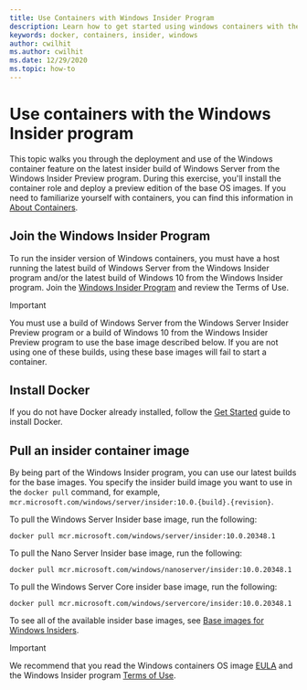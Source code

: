 ```yaml
---
title: Use Containers with Windows Insider Program
description: Learn how to get started using windows containers with the Windows Insider program
keywords: docker, containers, insider, windows
author: cwilhit
ms.author: cwilhit
ms.date: 12/29/2020
ms.topic: how-to
---
```


# Use containers with the Windows Insider program

This topic walks you through the deployment and use of the Windows container feature on the latest insider build of Windows Server from the Windows Insider Preview program. During this exercise, you'll install the container role and deploy a preview edition of the base OS images. If you need to familiarize yourself with containers, you can find this information in [About Containers](../about/index.md).

## Join the Windows Insider Program

To run the insider version of Windows containers, you must have a host running the latest build of Windows Server from the Windows Insider program and/or the latest build of Windows 10 from the Windows Insider program. Join the [Windows Insider Program](https://insider.windows.com/) and review the Terms of Use.

> [!IMPORTANT]
> You must use a build of Windows Server from the Windows Server Insider Preview program or a build of Windows 10 from the Windows Insider Preview program to use the base image described below. If you are not using one of these builds, using these base images will fail to start a container.

## Install Docker

If you do not have Docker already installed, follow the [Get Started](../quick-start/set-up-environment.md) guide to install Docker.

## Pull an insider container image

By being part of the Windows Insider program, you can use our latest builds for the base images. You specify the insider build image you want to use in the `docker pull` command, for example, `mcr.microsoft.com/windows/server/insider:10.0.{build}.{revision}`.

To pull the Windows Server Insider base image, run the following: 

```console
docker pull mcr.microsoft.com/windows/server/insider:10.0.20348.1
```

To pull the Nano Server Insider base image, run the following:

```console
docker pull mcr.microsoft.com/windows/nanoserver/insider:10.0.20348.1
```

To pull the Windows Server Core insider base image, run the following:

```console
docker pull mcr.microsoft.com/windows/servercore/insider:10.0.20348.1
```

To see all of the available insider base images, see [Base images for Windows Insiders](../manage-containers/container-base-images.md#base-images-for-windows-insiders).

> [!IMPORTANT]
> We recommend that you read the Windows containers OS image [EULA](../images-eula.md ) and the Windows Insider program [Terms of Use](https://insider.windows.com/program-agreement).
